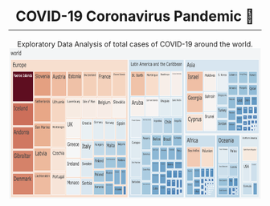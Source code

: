 <!DOCTYPE html>
<html>
<head>
    <title>COVID-19 Coronavirus Pandemic 🦠</title>
    <style>
        body {
            text-align: center;
        }
        h1 {
            border-bottom: 1px solid #000;
            padding-bottom: 10px;
        }
        p {
            margin: 0 auto;
            max-width: 600px;
        }
    </style>
</head>
<body>
    <h1>COVID-19 Coronavirus Pandemic 🦠</h1>
    <p>Exploratory Data Analysis of total cases of COVID-19 around the world.</p>
    <img src="DADS5001/ASM3-Plotly/pics/Treemap.png" width="500" height="300">
</body>
</html>




    


